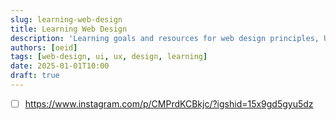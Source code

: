 ```yaml
---
slug: learning-web-design
title: Learning Web Design
description: 'Learning goals and resources for web design principles, UI/UX, and design systems.'
authors: [oeid]
tags: [web-design, ui, ux, design, learning]
date: 2025-01-01T10:00
draft: true
---
```


* [ ] https://www.instagram.com/p/CMPrdKCBkjc/?igshid=15x9gd5gyu5dz
